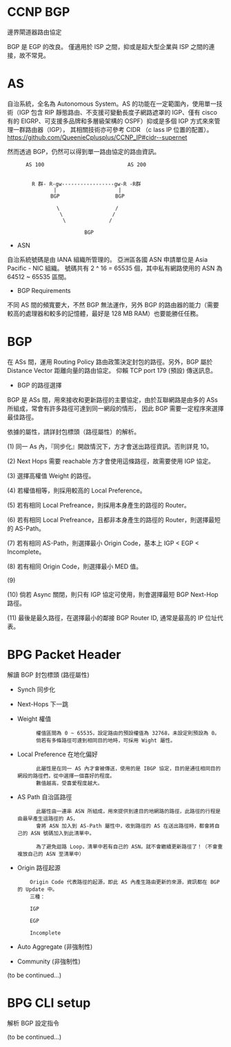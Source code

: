 # CCNP BGP

邊界閘道器路由協定

BGP 是 EGP 的改良。
僅適用於 ISP 之間，抑或是超大型企業與 ISP 之間的連接，故不常見。

# AS

自治系統，全名為 Autonomous System。AS 的功能在一定範圍內，使用單一技術（IGP 包含 RIP 靜態路由、不支援可變動長度子網路遮罩的 IGP、僅有 cisco 有的 EIGRP、可支援多品牌和多層級架構的 OSPF）抑或是多個 IGP 方式來來管理一群路由器（IGP），
其相關技術亦可參考 CIDR （c lass IP 位置的配置）。
https://github.com/QueenieCplusplus/CCNP_IP#cidr--supernet

然而透過 BGP，仍然可以得到單一路由協定的路由資訊。

          AS 100                           AS 200


            R 群- R-gw-----------------gw-R -R群
                   |                    |
                  BGP                  BGP
                  
                    \                  /
                     \                /
                      \              /
                      
                             BGP
                             

* ASN

自治系統號碼是由 IANA 組織所管理的。
亞洲區各國 ASN 申請單位是 Asia Pacific - NIC 組織。
號碼共有 2 ^ 16 = 65535 個，其中私有網路使用的 ASN 為 64512 ~ 65535 區間。 

* BGP Requirements

不同 AS 間的頻寬要大，不然 BGP 無法運作，另外 BGP 的路由器的能力（需要較高的處理器和較多的記憶體，最好是 128 MB RAM）也要能勝任任務。

# BGP 

  在 ASs 間，運用 Routing Policy 路由政策決定封包的路徑。另外，BGP 屬於 Distance Vector 距離向量的路由協定。
  仰賴 TCP port 179 (預設) 傳送訊息。
  
  * BGP 的路徑選擇
  
  BGP 是 ASs 間，用來接收和更新路徑的主要協定，由於互聯網路是由多的 ASs 所組成，常會有許多路徑可達到同一網段的情形，
  因此 BGP 需要一定程序來選擇最佳路徑。
  
  依據的屬性，請詳封包標頭（路徑屬性）的解析。
  
  (1) 同一 As 內，『同步化』開啟情況下，方才會送出路徑資訊。否則詳見 10。
  
  (2) Next Hops 需要 reachable 方才會使用這條路徑，故需要使用 IGP 協定。
  
  (3) 選擇高權值 Weight 的路徑。
  
  (4) 若權值相等，則採用較高的 Local Preference。
  
  (5) 若有相同 Local Prefreance，則採用本身產生的路徑的 Router。
  
  (6) 若有相同 Local Prefreance，且都非本身產生的路徑的 Router，則選擇最短的 AS-Path。
  
  (7) 若有相同 AS-Path，則選擇最小 Origin Code，基本上 IGP < EGP < Incomplete。

  (8) 若有相同 Origin Code，則選擇最小 MED 值。
  
  (9)
  
  (10) 倘若 Async 關閉，則只有 IGP 協定可使用，則會選擇最短 BGP Next-Hop 路徑。
  
  (11) 最後是最久路徑，在選擇最小的鄰接 BGP Router ID, 通常是最高的 IP 位址代表。
  
  
# BPG Packet Header 

解讀 BGP 封包標頭 (路徑屬性)

* Synch 同步化

* Next-Hops 下一跳

* Weight 權值

            權值區間為 0 ~ 65535，設定路由的預設權值為 32768，未設定則預設為 0。
            倘若有多條路徑可達到相同目的地時，可採用 Wight 屬性。
  
* Local Preference 在地化偏好

            此屬性是在同一 AS 內才會被傳送，使用的是 IBGP 協定，目的是通往相同目的網段的路徑們，從中選擇一個喜好的程度。
            數值越高，受喜愛程度越大。
  
* AS Path 自治區路徑

            此屬性由一連串 ASN 所組成，用來提供到達目的地網路的路徑，此路徑的行程是由最早產生這路徑的 AS，
            會將 ASN 加入到 AS-Path 屬性中，收到路徑的 AS 在送出路徑時，都會將自己的 ASN 號碼加入到此清單中。

            為了避免迴路 Loop，清單中若有自己的 ASN，就不會繼續更新路徑了！（不會重複放自己的 ASN 至清單中）
  
* Origin 路徑起源

          Origin Code 代表路徑的起源，即此 AS 內產生路由更新的來源，資訊都在 BGP 的 Update 中。
          三種：
          
          IGP
          
          EGP
          
          Incomplete
          
* Auto Aggregate  (非強制性)

* Community (非強制性)

(to be continued...)

# BPG CLI setup

解析 BGP 設定指令

(to be continued...)

